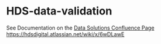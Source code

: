 # HDS-data-validation

See Documentation on the [Data Solutions Confluence Page]([url](https://hdsdigital.atlassian.net/wiki/x/6wDLawE))
https://hdsdigital.atlassian.net/wiki/x/6wDLawE
